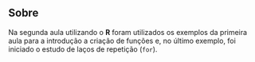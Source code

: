 ## Sobre

Na segunda aula utilizando o **R** foram utilizados os exemplos da primeira aula para a introdução a criação de funções e, no último exemplo, foi iniciado o estudo de laços de repetição (`for`).